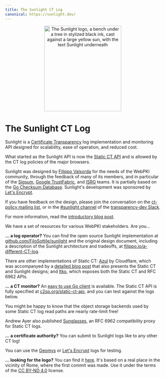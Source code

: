```yaml
---
title: The Sunlight CT Log
canonical: https://sunlight.dev/
---
```


<p align="center">
    <picture>
        <source srcset="images/sunlight_logo_main_negative.png" media="(prefers-color-scheme: dark)">
        <img alt="The Sunlight logo, a bench under a tree in stylized black ink, cast against a large yellow sun, with the text Sunlight underneath" width="250" height="278" src="images/sunlight_logo_main.png">
    </picture>
</p>

# The Sunlight CT Log

Sunlight is a [Certificate Transparency](https://certificate.transparency.dev/)
log implementation and monitoring API designed for scalability, ease of operation,
and reduced cost.

What started as the Sunlight API is now the [Static CT API](https://c2sp.org/static-ct-api)
and is allowed by the CT log policies of the major browsers.

Sunlight was designed by [Filippo Valsorda](https://filippo.io) for the
needs of the WebPKI community, through the feedback of many of its members,
and in particular of the [Sigsum](https://www.sigsum.org/),
[Google TrustFabric](https://transparency.dev/),
and [ISRG](https://www.isrg.org/) teams.
It is partially based on the [Go Checksum Database](https://golang.org/design/25530-sumdb).
Sunlight's development was sponsored by [Let's Encrypt](https://letsencrypt.org/).

If you have feedback on the design, please join the conversation on the
[ct-policy mailing list](https://groups.google.com/a/chromium.org/g/ct-policy),
or in the [#sunlight channel](https://transparency-dev.slack.com/archives/C06PCS2P75Y)
of the [transparency-dev Slack](https://transparency.dev/slack/).

For more information, read the
[introductory blog post](https://letsencrypt.org/2024/03/14/introducing-sunlight/).

We have a set of resources for various WebPKI stakeholders. Are you...

**... a log operator?**
You can find the open source Sunlight implementation at
[github.com/FiloSottile/sunlight](https://github.com/FiloSottile/sunlight)
and the original design document,
including a description of the Sunlight architecture and tradeoffs,
at [filippo.io/a-different-CT-log](https://filippo.io/a-different-CT-log).

There are other implementations of Static CT:
[Azul](https://github.com/cloudflare/azul) by Cloudflare, which was accompanyed by a
[detailed blog post](https://blog.cloudflare.com/azul-certificate-transparency-log)
that also presents the Static CT and Sunlight designs;
and [Itko](https://github.com/aditsachde/itko),
which exposes both the Static CT and RFC 6962 APIs.

**... a CT monitor?**
An [easy to use Go client](https://pkg.go.dev/filippo.io/sunlight#Client) is available.
The Static CT API is fully specified at [c2sp.org/static-ct-api](https://c2sp.org/static-ct-api),
and you can test against the logs below.

You might be happy to know that the object storage backends used by some
Static CT log read paths are nearly rate-limit free!

Andrew Ayer also published [Sunglasses](https://github.com/AGWA/sunglasses),
an RFC 6962 compatibility proxy for Static CT logs.

**... a certificate authority?** You can submit to Sunlight logs like to any other CT log!

You can use the [Geomys](https://groups.google.com/a/chromium.org/g/ct-policy/c/KCzYEIIZSxg/m/zD26fYw4AgAJ) or
[Let's Encrypt](https://letsencrypt.org/docs/ct-logs/#Sunlight) logs for testing.

**... looking for the logo?**
You can find it [here](https://drive.google.com/drive/folders/1VqDO8U-AksEoz85CcbLknucNCJl2gwZi).
It's based on a real place in the vicinity of Rome, where the first commit was made.
Use it under the terms of the [CC BY-ND 4.0](https://creativecommons.org/licenses/by-nd/4.0/) license.
